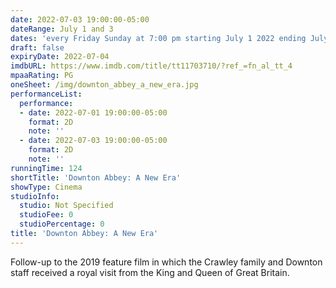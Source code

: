 ```yaml
---
date: 2022-07-03 19:00:00-05:00
dateRange: July 1 and 3
dates: 'every Friday Sunday at 7:00 pm starting July 1 2022 ending July 3 2022 '
draft: false
expiryDate: 2022-07-04
imdbURL: https://www.imdb.com/title/tt11703710/?ref_=fn_al_tt_4
mpaaRating: PG
oneSheet: /img/downton_abbey_a_new_era.jpg
performanceList:
  performance:
  - date: 2022-07-01 19:00:00-05:00
    format: 2D
    note: ''
  - date: 2022-07-03 19:00:00-05:00
    format: 2D
    note: ''
runningTime: 124
shortTitle: 'Downton Abbey: A New Era'
showType: Cinema
studioInfo:
  studio: Not Specified
  studioFee: 0
  studioPercentage: 0
title: 'Downton Abbey: A New Era'
---
```


Follow-up to the 2019 feature film in which the Crawley family and Downton staff received a royal visit from the King and Queen of Great Britain.